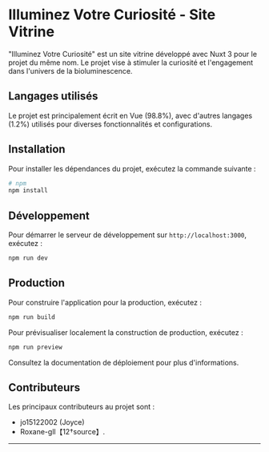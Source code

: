 # Illuminez Votre Curiosité - Site Vitrine

"Illuminez Votre Curiosité" est un site vitrine développé avec Nuxt 3 pour le projet du même nom. Le projet vise à stimuler la curiosité et l'engagement dans l'univers de la bioluminescence.

## Langages utilisés

Le projet est principalement écrit en Vue (98.8%), avec d'autres langages (1.2%) utilisés pour diverses fonctionnalités et configurations.

## Installation

Pour installer les dépendances du projet, exécutez la commande suivante :

```bash
# npm
npm install
```

## Développement

Pour démarrer le serveur de développement sur `http://localhost:3000`, exécutez :

```bash
npm run dev
```

## Production

Pour construire l'application pour la production, exécutez :

```bash
npm run build
```

Pour prévisualiser localement la construction de production, exécutez :

```bash
npm run preview
```

Consultez la documentation de déploiement pour plus d'informations.

## Contributeurs

Les principaux contributeurs au projet sont :

- jo15122002 (Joyce)
- Roxane-gll【12†source】.

---
